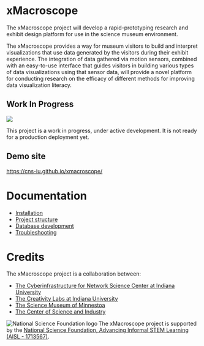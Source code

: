 # xMacroscope

The xMacroscope project will develop a rapid-prototyping research and exhibit design platform for use in the science museum environment.
 
The xMacroscope provides a way for museum visitors to build and interpret visualizations that use data generated by the visitors during their exhibit experience. 
The integration of data gathered via motion sensors, combined with an easy-to-use interface that guides visitors in building various types of data visualizations using that sensor data, 
will provide a novel platform for conducting research on the efficacy of different methods for improving data visualization literacy.

## Work In Progress

<a href="https://app.zenhub.com/workspace/o/cns-iu/xmacroscope"><img src="https://raw.githubusercontent.com/ZenHubIO/support/master/zenhub-badge.png"></a>

This project is a work in progress, under active development. It is not ready for a production deployment yet.

## Demo site

<https://cns-iu.github.io/xmacroscope/>

# Documentation

- [Installation]( documentation/installation.md )
- [Project structure]( documentation/structure.md )
- [Database development]( documentation/database.md )
- [Troubleshooting]( documentation/troubleshooting.md )

# Credits

The xMacroscope project is a collaboration between:

* [The Cyberinfrastructure for Network Science Center at Indiana University ](http://cns.iu.edu/)
* [The Creativity Labs at Indiana University](http://creativitylabs.com/)
* [The Science Museum of Minnestoa](https://www.smm.org/)
* [The Center of Science and Industry](https://cosi.org/)

<img align="left" alt="National Science Foundation logo" src="https://s3-us-west-2.amazonaws.com/smm-depot/images/logos/nsf/NSF_4-Color_bitmap_Logo-80x80.png" /> The xMacroscope project is supported by the [National Science Foundation, Advancing Informal STEM Learning (AISL - 1713567)](https://www.nsf.gov/awardsearch/showAward?AWD_ID=1713567).
